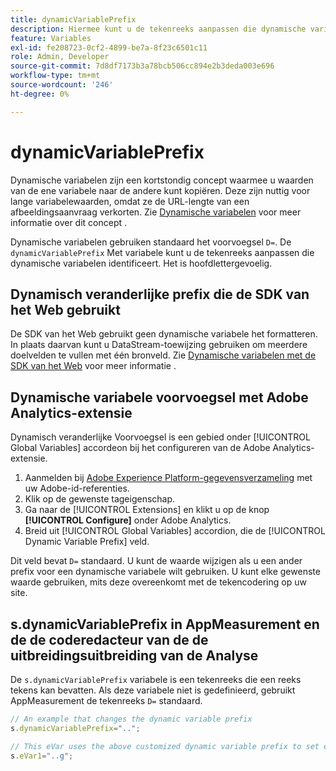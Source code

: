 ```yaml
---
title: dynamicVariablePrefix
description: Hiermee kunt u de tekenreeks aanpassen die dynamische variabelen identificeert.
feature: Variables
exl-id: fe208723-0cf2-4899-be7a-8f23c6501c11
role: Admin, Developer
source-git-commit: 7d8df7173b3a78bcb506cc894e2b3deda003e696
workflow-type: tm+mt
source-wordcount: '246'
ht-degree: 0%

---
```


# dynamicVariablePrefix

Dynamische variabelen zijn een kortstondig concept waarmee u waarden van de ene variabele naar de andere kunt kopiëren. Deze zijn nuttig voor lange variabelewaarden, omdat ze de URL-lengte van een afbeeldingsaanvraag verkorten. Zie [Dynamische variabelen](../page-vars/dynamic-variables.md) voor meer informatie over dit concept .

Dynamische variabelen gebruiken standaard het voorvoegsel `D=`. De `dynamicVariablePrefix` Met variabele kunt u de tekenreeks aanpassen die dynamische variabelen identificeert. Het is hoofdlettergevoelig.

## Dynamisch veranderlijke prefix die de SDK van het Web gebruikt

De SDK van het Web gebruikt geen dynamische variabele het formatteren. In plaats daarvan kunt u DataStream-toewijzing gebruiken om meerdere doelvelden te vullen met één bronveld. Zie [Dynamische variabelen met de SDK van het Web](../page-vars/dynamic-variables.md#dynamic-variables-using-the-web-sdk) voor meer informatie .

## Dynamische variabele voorvoegsel met Adobe Analytics-extensie

Dynamisch veranderlijke Voorvoegsel is een gebied onder [!UICONTROL Global Variables] accordeon bij het configureren van de Adobe Analytics-extensie.

1. Aanmelden bij [Adobe Experience Platform-gegevensverzameling](https://experience.adobe.com/data-collection) met uw Adobe-id-referenties.
1. Klik op de gewenste tageigenschap.
1. Ga naar de [!UICONTROL Extensions] en klikt u op de knop **[!UICONTROL Configure]** onder Adobe Analytics.
1. Breid uit [!UICONTROL Global Variables] accordion, die de [!UICONTROL Dynamic Variable Prefix] veld.

Dit veld bevat `D=` standaard. U kunt de waarde wijzigen als u een ander prefix voor een dynamische variabele wilt gebruiken. U kunt elke gewenste waarde gebruiken, mits deze overeenkomt met de tekencodering op uw site.

## s.dynamicVariablePrefix in AppMeasurement en de de coderedacteur van de de uitbreidingsuitbreiding van de Analyse

De `s.dynamicVariablePrefix` variabele is een tekenreeks die een reeks tekens kan bevatten. Als deze variabele niet is gedefinieerd, gebruikt AppMeasurement de tekenreeks `D=` standaard.

```js
// An example that changes the dynamic variable prefix
s.dynamicVariablePrefix="..";

// This eVar uses the above customized dynamic variable prefix to set eVar to page URL
s.eVar1="..g";
```
